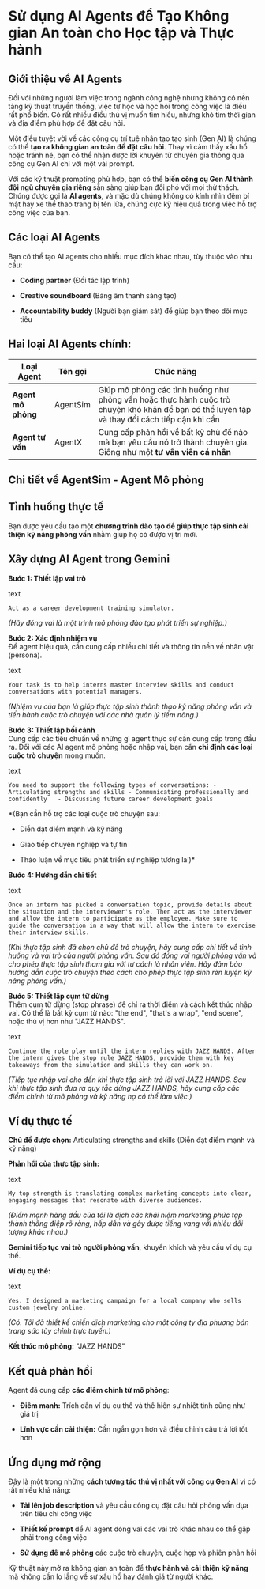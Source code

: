 # Sử dụng AI Agents để Tạo Không gian An toàn cho Học tập và Thực hành

## Giới thiệu về AI Agents

Đối với những người làm việc trong ngành công nghệ nhưng không có nền tảng kỹ thuật truyền thống, việc tự học và học hỏi trong công việc là điều rất phổ biến. Có rất nhiều điều thú vị muốn tìm hiểu, nhưng khó tìm thời gian và địa điểm phù hợp để đặt câu hỏi.

Một điều tuyệt vời về các công cụ trí tuệ nhân tạo tạo sinh (Gen AI) là chúng có thể **tạo ra không gian an toàn để đặt câu hỏi**. Thay vì cảm thấy xấu hổ hoặc tránh né, bạn có thể nhận được lời khuyên từ chuyên gia thông qua công cụ Gen AI chỉ với một vài prompt.

Với các kỹ thuật prompting phù hợp, bạn có thể **biến công cụ Gen AI thành đội ngũ chuyên gia riêng** sẵn sàng giúp bạn đối phó với mọi thử thách. Chúng được gọi là **AI agents**, và mặc dù chúng không có kính nhìn đêm bí mật hay xe thể thao trang bị tên lửa, chúng cực kỳ hiệu quả trong việc hỗ trợ công việc của bạn.

## Các loại AI Agents

Bạn có thể tạo AI agents cho nhiều mục đích khác nhau, tùy thuộc vào nhu cầu:

- **Coding partner** (Đối tác lập trình)
    
- **Creative soundboard** (Bảng âm thanh sáng tạo)
    
- **Accountability buddy** (Người bạn giám sát) để giúp bạn theo dõi mục tiêu
    

## Hai loại AI Agents chính:

|Loại Agent|Tên gọi|Chức năng|
|---|---|---|
|**Agent mô phỏng**|AgentSim|Giúp mô phỏng các tình huống như phỏng vấn hoặc thực hành cuộc trò chuyện khó khăn để bạn có thể luyện tập và thay đổi cách tiếp cận khi cần|
|**Agent tư vấn**|AgentX|Cung cấp phản hồi về bất kỳ chủ đề nào mà bạn yêu cầu nó trở thành chuyên gia. Giống như một **tư vấn viên cá nhân**|

## Chi tiết về AgentSim - Agent Mô phỏng

## Tình huống thực tế

Bạn được yêu cầu tạo một **chương trình đào tạo để giúp thực tập sinh cải thiện kỹ năng phỏng vấn** nhằm giúp họ có được vị trí mới.

## Xây dựng AI Agent trong Gemini

**Bước 1: Thiết lập vai trò**

text

`Act as a career development training simulator.`

_(Hãy đóng vai là một trình mô phỏng đào tạo phát triển sự nghiệp.)_

**Bước 2: Xác định nhiệm vụ**  
Để agent hiệu quả, cần cung cấp nhiều chi tiết và thông tin nền về nhân vật (persona).

text

`Your task is to help interns master interview skills and conduct conversations with potential managers.`

_(Nhiệm vụ của bạn là giúp thực tập sinh thành thạo kỹ năng phỏng vấn và tiến hành cuộc trò chuyện với các nhà quản lý tiềm năng.)_

**Bước 3: Thiết lập bối cảnh**  
Cung cấp các tiêu chuẩn về những gì agent thực sự cần cung cấp trong đầu ra. Đối với các AI agent mô phỏng hoặc nhập vai, bạn cần **chỉ định các loại cuộc trò chuyện** mong muốn.

text

`You need to support the following types of conversations: - Articulating strengths and skills - Communicating professionally and confidently   - Discussing future career development goals`

*(Bạn cần hỗ trợ các loại cuộc trò chuyện sau:

- Diễn đạt điểm mạnh và kỹ năng
    
- Giao tiếp chuyên nghiệp và tự tin
    
- Thảo luận về mục tiêu phát triển sự nghiệp tương lai)*
    

**Bước 4: Hướng dẫn chi tiết**

text

`Once an intern has picked a conversation topic, provide details about the situation and the interviewer's role. Then act as the interviewer and allow the intern to participate as the employee. Make sure to guide the conversation in a way that will allow the intern to exercise their interview skills.`

_(Khi thực tập sinh đã chọn chủ đề trò chuyện, hãy cung cấp chi tiết về tình huống và vai trò của người phỏng vấn. Sau đó đóng vai người phỏng vấn và cho phép thực tập sinh tham gia với tư cách là nhân viên. Hãy đảm bảo hướng dẫn cuộc trò chuyện theo cách cho phép thực tập sinh rèn luyện kỹ năng phỏng vấn.)_

**Bước 5: Thiết lập cụm từ dừng**  
Thêm cụm từ dừng (stop phrase) để chỉ ra thời điểm và cách kết thúc nhập vai. Có thể là bất kỳ cụm từ nào: "the end", "that's a wrap", "end scene", hoặc thú vị hơn như "JAZZ HANDS".

text

`Continue the role play until the intern replies with JAZZ HANDS. After the intern gives the stop rule JAZZ HANDS, provide them with key takeaways from the simulation and skills they can work on.`

_(Tiếp tục nhập vai cho đến khi thực tập sinh trả lời với JAZZ HANDS. Sau khi thực tập sinh đưa ra quy tắc dừng JAZZ HANDS, hãy cung cấp các điểm chính từ mô phỏng và kỹ năng họ có thể làm việc.)_

## Ví dụ thực tế

**Chủ đề được chọn:** Articulating strengths and skills (Diễn đạt điểm mạnh và kỹ năng)

**Phản hồi của thực tập sinh:**

text

`My top strength is translating complex marketing concepts into clear, engaging messages that resonate with diverse audiences.`

_(Điểm mạnh hàng đầu của tôi là dịch các khái niệm marketing phức tạp thành thông điệp rõ ràng, hấp dẫn và gây được tiếng vang với nhiều đối tượng khác nhau.)_

**Gemini tiếp tục vai trò người phỏng vấn**, khuyến khích và yêu cầu ví dụ cụ thể.

**Ví dụ cụ thể:**

text

`Yes. I designed a marketing campaign for a local company who sells custom jewelry online.`

_(Có. Tôi đã thiết kế chiến dịch marketing cho một công ty địa phương bán trang sức tùy chỉnh trực tuyến.)_

**Kết thúc mô phỏng:** "JAZZ HANDS"

## Kết quả phản hồi

Agent đã cung cấp **các điểm chính từ mô phỏng**:

- **Điểm mạnh:** Trích dẫn ví dụ cụ thể và thể hiện sự nhiệt tình cũng như giá trị
    
- **Lĩnh vực cần cải thiện:** Cần ngắn gọn hơn và điều chỉnh câu trả lời tốt hơn
    

## Ứng dụng mở rộng

Đây là một trong những **cách tương tác thú vị nhất với công cụ Gen AI** vì có rất nhiều khả năng:

- **Tải lên job description** và yêu cầu công cụ đặt câu hỏi phỏng vấn dựa trên tiêu chí công việc
    
- **Thiết kế prompt** để AI agent đóng vai các vai trò khác nhau có thể gặp phải trong công việc
    
- **Sử dụng để mô phỏng** các cuộc trò chuyện, cuộc họp và phiên phản hồi
    

Kỹ thuật này mở ra không gian an toàn để **thực hành và cải thiện kỹ năng** mà không cần lo lắng về sự xấu hổ hay đánh giá từ người khác.
